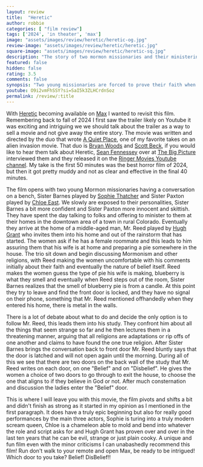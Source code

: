 ```yaml
---
layout: review
title:  "Heretic"
author: robbie
categories: [ "film review"]
tags: ['2024', 'in theater', 'max']
image: "assets/images/review/heretic/heretic-og.jpg"
review-image: "assets/images/review/heretic/heretic.jpg"
square-image: "assets/images/review/heretic/heretic-sq.jpg"
description: "The story of two mormon missionaries and their ministering to a man they meet and we follow them to his home and what unfolds."
featured: false
hidden: false
rating: 3.5
comments: false
synopsis: "Two young missionaries are forced to prove their faith when they knock on the wrong door and are greeted by a diabolical Mr. Reed, becoming ensnared in his deadly game of cat-and-mouse."  
youtube: O9i2vmFhSSY?si=SaI5k3ZLHCrdnSoz
permalink: /review/:title
---
```

With [Heretic](https://www.imdb.com/title/tt28015403/) becoming available on [Max](https://www.max.com/movies/heretic/12199308-9afb-460b-9d79-9d54b5d2514c) I wanted to revisit this film.  Remembering back to fall of 2024 I first saw the trailer likely on Youtube it was exciting and intriguing we we should talk about the trailer as a way to sell a movie and not give away the entire story. The movie was written and directed by the duo that wrote [A Quiet Place](https://www.imdb.com/title/tt6644200/), one of my favorite takes on an alien invasion movie.  That duo is [Bryan Woods](https://www.imdb.com/name/nm1456816/) and  [Scott Beck](https://www.imdb.com/name/nm1399714/), if you would like to hear them talk about Heretic, [Sean Fennessey](https://x.com/seanfennessey) over at [The Big Picture](https://www.theringer.com/podcasts/the-big-picture) interviewed them and they released it on the [Ringer Movies Youtube channel](https://youtu.be/RSU343Qln90?si=8IacjztrvADCmiTb). My take is the first 50 minutes was the best horror film of 2024, but then it got pretty muddy and not as clear and effective in the final 40 minutes. 

The film opens with two young Mormon missionaries having a conversation on a bench, Sister Barnes played by [Sophie Thatcher](https://www.imdb.com/name/nm7393303/) and Sister Paxton played by [Chloe East](https://www.imdb.com/name/nm5557379/).  We slowly are exposed to their personalities, Sister Barnes a bit more confident and Sister Paxton more innocent and skittish.  They have spent the day talking to folks and offering to minister to them at their homes in the downtown area of a town in rural Colorado.   Eventually they arrive at the home of a middle-aged man, Mr. Reed played by [Hugh Grant](https://www.imdb.com/name/nm0000424/) who invites them into his home and out of the rainstorm that has started.  The women ask if he has a female roommate and this leads to him assuring them that his wife is at home and preparing a pie somewhere in the house. The trio sit down and begin discussing Mormonism and other religions, with Reed making the women uncomfortable with his comments initially about their faith and eventually the nature of belief itself. Reed makes the women guess the type of pie his wife is making, blueberry is what they smell and eventually when Reed steps out of the room, Sister Barnes realizes that the smell of blueberry pie is from a candle.  At this point they try to leave and find the front door is locked, and they have no signal on their phone, something that Mr. Reed mentioned offhandedly when they entered his home, there is metal in the walls.

There is a lot of debate about what to do and decide the only option is to follow Mr. Reed, this leads them into his study.  They confront him about all the things that seem strange so far and he then lectures them in a threatening manner, arguing that all religions are adaptations or rip offs of one another and claims to have found the one true religion. After Sister Barnes brings the conversation back to front door Mr. Reed bluntly says that the door is latched and will not open again until the morning. During all of this we see that there are two doors on the back wall of the study that Mr. Reed writes on each door, on one "Belief" and on "Disbelief".  He gives the women a choice of two doors to go through to exit the house, to choose the one that aligns to if they believe in God or not.  After much consternation and discussion the ladies enter the "Belief" door.

This is where I will leave you with this movie, the film pivots and shifts a bit and didn't finish as strong as it started in my opinion as I mentioned in the first paragraph. It does have a truly epic beginning but also for really good performances by the main three actors, Sophie is turing into a truly modern scream queen, Chloe is a chameleon able to mold and bend into whatever the role and script asks for and Hugh Grant has proven over and over in the last ten years that he can be evil, strange or just plain cooky.  A unique and fun film even with the minor criticisms I can unabashedly recommend this film! Run don't walk to your remote and open Max, be ready to be intrigued! Which door to you take? Belief! DisBelief!!
